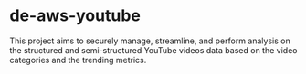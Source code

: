 # de-aws-youtube
This project aims to securely manage, streamline, and perform analysis on the structured and semi-structured YouTube videos data based on the video categories and the trending metrics.
